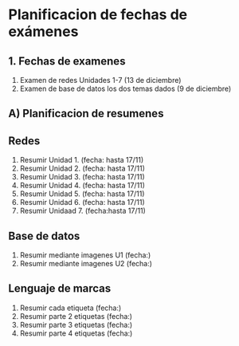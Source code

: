 # Planificacion de fechas de exámenes

## 1. Fechas de examenes
1. Examen de redes Unidades 1-7 (13 de diciembre)
2. Examen de base de datos los dos temas dados (9 de diciembre)


## A) Planificacion de resumenes


## Redes
1. Resumir Unidad 1. (fecha: hasta 17/11)
2. Resumir Unidad 2. (fecha: hasta 17/11)
3. Resumir Unidad 3. (fecha: hasta 17/11)
4. Resumir Unidad 4. (fecha: hasta 17/11)
5. Resumir Unidad 5. (fecha: hasta 17/11)
6. Resumir Unidad 6. (fecha: hasta 17/11)
7. Resumir Unidaad 7. (fecha:hasta 17/11)


## Base de datos
1. Resumir mediante imagenes U1 (fecha:)
2. Resumir mediante imagenes U2 (fecha:)

## Lenguaje de marcas

1. Resumir cada etiqueta (fecha:)
2. Resumir parte 2 etiquetas (fecha:)
3. Resumir parte 3 etiquetas (fecha:)
4. Resumir parte 4 etiquetas (fecha:)